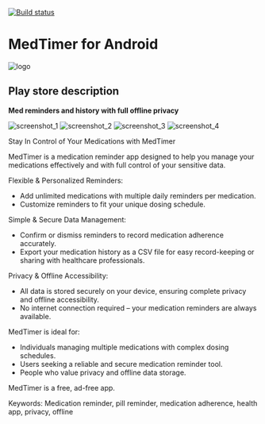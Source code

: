 [![Build status](https://github.com/Futsch1/medTimer/actions/workflows/android.yml/badge.svg)](https://github.com/Futsch1/medTimer/actions/workflows/android.yml)

# MedTimer for Android

![logo](app/src/main/logo-playstore.png)

## Play store description

**Med reminders and history with full offline privacy**

![screenshot_1](app/src/main/store_screenshot_1.png)
![screenshot_2](app/src/main/store_screenshot_2.png)
![screenshot_3](app/src/main/store_screenshot_3.png)
![screenshot_4](app/src/main/store_screenshot_4.png)

Stay In Control of Your Medications with MedTimer

MedTimer is a medication reminder app designed to help you manage your medications effectively and
with full control of your sensitive data.

Flexible & Personalized Reminders:

- Add unlimited medications with multiple daily reminders per medication.
- Customize reminders to fit your unique dosing schedule.

Simple & Secure Data Management:

- Confirm or dismiss reminders to record medication adherence accurately.
- Export your medication history as a CSV file for easy record-keeping or sharing with healthcare
  professionals.

Privacy & Offline Accessibility:

- All data is stored securely on your device, ensuring complete privacy and offline accessibility.
- No internet connection required – your medication reminders are always available.

MedTimer is ideal for:

- Individuals managing multiple medications with complex dosing schedules.
- Users seeking a reliable and secure medication reminder tool.
- People who value privacy and offline data storage.

MedTimer is a free, ad-free app.

Keywords: Medication reminder, pill reminder, medication adherence, health app, privacy, offline